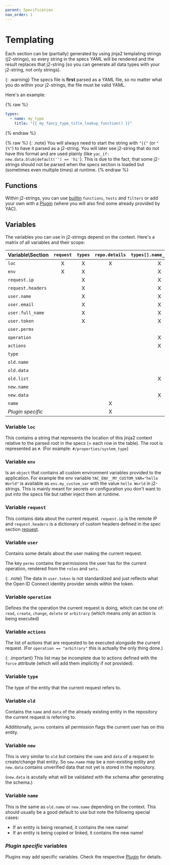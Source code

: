 ```yaml
---
parent: Specification
nav_order: 1
---
```


# Templating

Each section can be (partially) generated by using jinja2 templating strings
(j2-strings), so every string in the specs YAML will be rendered and the result
replaces that j2-string (so you can generate all data types with your j2-string,
not only strings).

{: .warning}
The specs file is **first** parsed as a YAML file, so no matter what you do
within your j2-strings, the file must be valid YAML.

Here's an example:

{% raw %}
```yaml
types:
  - name: my_type
    title: "{{ my_fancy_type_title_lookup_function() }}"
```
{% endraw %}

{% raw %}
{: .note}
You will always need to start the string with `"{{"` (or `"{%"`) to have
it parsed as a j2-string. You will later see j2-string that do not have this
format and are used plainly (like `yac_if: new.data.blub|default('') == 'hi'`).
This is due to the fact, that some j2-strings should not be parsed when the
specs section is loaded but (sometimes even multiple times) at runtime.
{% endraw %}

## Functions

Within j2-strings, you can use
[builtin](https://jinja.palletsprojects.com/en/stable/templates) `functions`,
`tests` and `filters` or add your own with a [Plugin](../../plugins) (where
you will also find some already provided by YAC).

## Variables

The variables you can use in j2-strings depend on the context. Here's a matrix
of all variables and their scope:

| Variable\\Section | `request` | `types` | `repo.details`  | `types[].name_generator`  | `types[].actions[].details` | `types[].logs[].details`  | `roles` | `sets`  | `schema`  |
|:------------------|:---------:|:-------:|:---------------:|:-------------------------:|:---------------------------:|:-------------------------:|:-------:|:-------:|:---------:|
| `loc`             |     X     |    X    |        X        |             X             |              X              |             X             |    X    |    X    |     X     |
| `env`             |     X     |    X    |                 |             X             |              X              |             X             |    X    |    X    |     X     |
| `request.ip`      |           |    X    |                 |             X             |              X              |             X             |    X    |    X    |     X     |
| `request.headers` |           |    X    |                 |             X             |              X              |             X             |    X    |    X    |     X     |
| `user.name`       |           |    X    |                 |             X             |              X              |             X             |    X    |    X    |     X     |
| `user.email`      |           |    X    |                 |             X             |              X              |             X             |    X    |    X    |     X     |
| `user.full_name`  |           |    X    |                 |             X             |              X              |             X             |    X    |    X    |     X     |
| `user.token`      |           |    X    |                 |             X             |              X              |             X             |    X    |    X    |     X     |
| `user.perms`      |           |         |                 |                           |                             |                           |         |         |     X     |
| `operation`       |           |         |                 |             X             |              X              |                           |    X    |    X    |     X     |
| `actions`         |           |         |                 |             X             |              X              |                           |    X    |    X    |     X     |
| `type`            |           |         |                 |                           |                             |                           |    X    |    X    |     X     |
| `old.name`        |           |         |                 |                           |              X              |             X             |    X    |    X    |     X     |
| `old.data`        |           |         |                 |                           |                             |                           |    X    |    X    |     X     |
| `old.list`        |           |         |                 |             X             |                             |                           |         |         |           |
| `new.name`        |           |         |                 |                           |              X              |                           |    X    |    X    |     X     |
| `new.data`        |           |         |                 |             X             |                             |                           |         |         |     X     |
| `name`            |           |         |        X        |                           |              X              |             X             |    X    |    X    |     X     |
| *Plugin specific* |           |         |        X        |                           |              X              |             X             |         |         |           |

### Variable `loc`

This contains a string that represents the location of this jinja2 context
relative to the parsed root in the specs (= each row in the table). The root is
represented as `#`. (For example: `#/properties/system_type`)

### Variable `env`

Is an `object` that contains all custom environment variables provided to the
application. For example the env variable `YAC_ENV__MY_CUSTOM_VAR="hello World"`
is available as `env.my_custom_var` with the value `hello World` in j2-strings.
This is mainly meant for secrets or configuration you don't want to put into the
specs file but rather inject them at runtime.

### Variable `request`

This contains data about the current request. `request.ip` is the remote IP and
`request.headers` is a dictionary of custom headers defined in the spec section
[request](./request.md).

### Variable `user`

Contains some details about the user making the current request.

The key `perms` contains the permissions the user has for the current operation,
rendered from the `roles` and `sets`.

{: .note}
The data in `user.token` is not standardized and just reflects what the Open ID
Connect identity provider sends within the token.

### Variable `operation`

Defines the the operation the current request is doing, which can be one of:
`read`, `create`, `change`, `delete` or `arbitrary` (which means only an action
is being executed)

### Variable `actions`

The list of actions that are requested to be executed alongside the current
request. (For `operation == "arbitrary"` this is actually the only thing done.)

{: .important}
This list may be incomplete due to actions defined with the `force` attribute
(which will add them implicitly if not provided).

### Variable `type`

The type of the entity that the current request refers to.

### Variable `old`

Contains the `name` and `data` of the already existing entity in the repository
the current request is referring to.

Addititonally, `perms` contains all permission flags the current user has on
this entity.

### Variable `new`

This is very similar to `old` but contains the `name` and `data` of a request
to create/change that entity. So `new.name` may be a non-existing entity and
`new.data` contains unverified data that not yet is stored in the repository.

(`new.data` is acutally what will be validated with the schema after generating
the schema.)

### Variable `name`

This is the same as `old.name` or `new.name` depending on the context. This
should usually be a good default to use but note the following special cases:

  - If an entity is being renamed, it contains the new name!
  - If an entity is being copied or linked, it contains the new name!

### *Plugin specific* variables

Plugins may add specific variables. Check the respective [Plugin](../../plugins)
for details.
